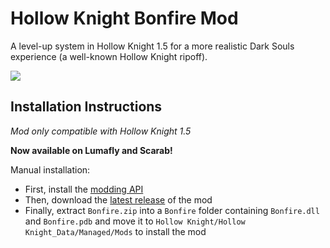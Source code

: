 # Hollow Knight Bonfire Mod

A level-up system in Hollow Knight 1.5 for a more realistic Dark Souls experience (a well-known Hollow Knight ripoff).

![](https://github.com/TheodoreChristianRadu/Bonfire/blob/master/Resources/Bonfy.gif)

## Installation Instructions

*Mod only compatible with Hollow Knight 1.5*

**Now available on Lumafly and Scarab!**

Manual installation:
+ First, install the [modding API](https://github.com/hk-modding/api)
+ Then, download the [latest release](https://github.com/TheodoreChristianRadu/Bonfire/releases/latest) of the mod
+ Finally, extract `Bonfire.zip` into a `Bonfire` folder containing `Bonfire.dll` and `Bonfire.pdb` and move it to `Hollow Knight/Hollow Knight_Data/Managed/Mods` to install the mod

